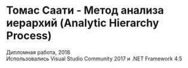 # Томас Саати - Метод анализа иерархий (Analytic Hierarchy Process)
Дипломная работа, 2018  
Использовались Visual Studio Community 2017 и .NET Framework 4.5
